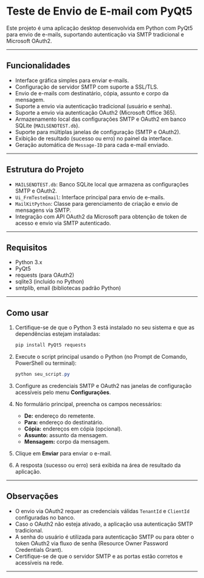 # Teste de Envio de E-mail com PyQt5

Este projeto é uma aplicação desktop desenvolvida em Python com PyQt5 para envio de e-mails, suportando autenticação via SMTP tradicional e Microsoft OAuth2.

---

## Funcionalidades

- Interface gráfica simples para enviar e-mails.
- Configuração de servidor SMTP com suporte a SSL/TLS.
- Envio de e-mails com destinatário, cópia, assunto e corpo da mensagem.
- Suporte a envio via autenticação tradicional (usuário e senha).
- Suporte a envio via autenticação OAuth2 (Microsoft Office 365).
- Armazenamento local das configurações SMTP e OAuth2 em banco SQLite (`MAILSENDTEST.db`).
- Suporte para múltiplas janelas de configuração (SMTP e OAuth2).
- Exibição de resultado (sucesso ou erro) no painel da interface.
- Geração automática de `Message-ID` para cada e-mail enviado.

---

## Estrutura do Projeto

- `MAILSENDTEST.db`: Banco SQLite local que armazena as configurações SMTP e OAuth2.
- `Ui_FrmTesteEmail`: Interface principal para envio de e-mails.
- `MailKitPython`: Classe para gerenciamento de criação e envio de mensagens via SMTP.
- Integração com API OAuth2 da Microsoft para obtenção de token de acesso e envio via SMTP autenticado.

---

## Requisitos

- Python 3.x
- PyQt5
- requests (para OAuth2)
- sqlite3 (incluído no Python)
- smtplib, email (bibliotecas padrão Python)

---

## Como usar

1. Certifique-se de que o Python 3 está instalado no seu sistema e que as dependências estejam instaladas:

    ```powershell
    pip install PyQt5 requests
    ```

2. Execute o script principal usando o Python (no Prompt de Comando, PowerShell ou terminal):

    ```powershell
    python seu_script.py
    ```

3. Configure as credenciais SMTP e OAuth2 nas janelas de configuração acessíveis pelo menu **Configurações**.

4. No formulário principal, preencha os campos necessários:

    - **De:** endereço do remetente.
    - **Para:** endereço do destinatário.
    - **Cópia:** endereços em cópia (opcional).
    - **Assunto:** assunto da mensagem.
    - **Mensagem:** corpo da mensagem.

5. Clique em **Enviar** para enviar o e-mail.

6. A resposta (sucesso ou erro) será exibida na área de resultado da aplicação.

---

## Observações

- O envio via OAuth2 requer as credenciais válidas `TenantId` e `ClientId` configuradas no banco.
- Caso o OAuth2 não esteja ativado, a aplicação usa autenticação SMTP tradicional.
- A senha do usuário é utilizada para autenticação SMTP ou para obter o token OAuth2 via fluxo de senha (Resource Owner Password Credentials Grant).
- Certifique-se de que o servidor SMTP e as portas estão corretos e acessíveis na rede.

---

